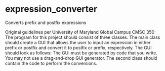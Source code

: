 # expression_converter
Converts prefix and postfix expressions

Original guidelines per University of Maryland Global Campus CMSC 350:
The program for this project should consist of three classes. The main class should create a GUI that allows the user to input an expression in either prefix or postfix and convert it to postfix or prefix, respectively. The GUI should look as follows:
The GUI must be generated by code that you write. You may not use a drag-and-drop GUI generator.
The second class should contain the code to perform the conversions.
